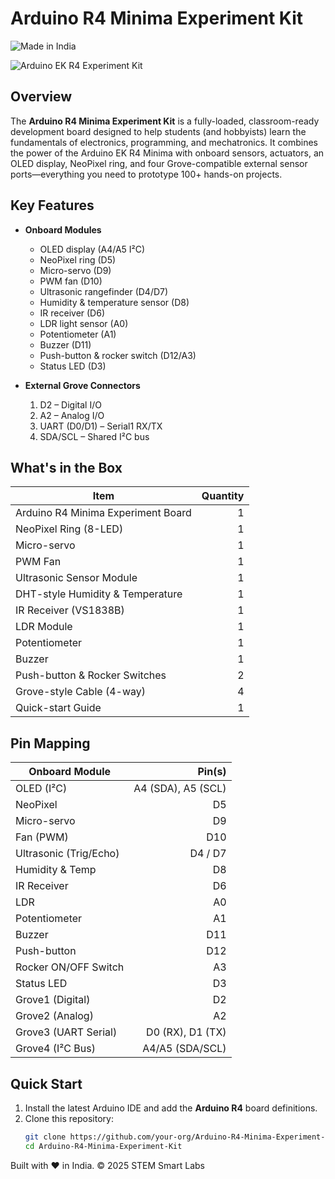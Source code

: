 # Arduino R4 Minima Experiment Kit

![Made in India](https://img.shields.io/badge/Origin-Made%20in%20India-orange)

![Arduino EK R4 Experiment Kit](https://shop.stemsmartlabs.com/wp-content/uploads/2025/07/ArduinoEk_IMage.png)
 

## Overview

The **Arduino R4 Minima Experiment Kit** is a fully-loaded, classroom-ready development board designed to help students (and hobbyists) learn the fundamentals of electronics, programming, and mechatronics. It combines the power of the Arduino EK R4 Minima with onboard sensors, actuators, an OLED display, NeoPixel ring, and four Grove-compatible external sensor ports—everything you need to prototype 100+ hands-on projects.

## Key Features

- **Onboard Modules**  
  - OLED display (A4/A5 I²C)  
  - NeoPixel ring (D5)  
  - Micro-servo (D9)  
  - PWM fan (D10)  
  - Ultrasonic rangefinder (D4/D7)  
  - Humidity & temperature sensor (D8)  
  - IR receiver (D6)  
  - LDR light sensor (A0)  
  - Potentiometer (A1)  
  - Buzzer (D11)  
  - Push-button & rocker switch (D12/A3)  
  - Status LED (D3)

- **External Grove Connectors**  
  1. D2 – Digital I/O  
  2. A2 – Analog I/O  
  3. UART (D0/D1) – Serial1 RX/TX  
  4. SDA/SCL – Shared I²C bus

## What's in the Box

| Item                                | Quantity |
|-------------------------------------|---------:|
| Arduino R4 Minima Experiment Board  |        1 |
| NeoPixel Ring (8-LED)               |        1 |
| Micro-servo                         |        1 |
| PWM Fan                             |        1 |
| Ultrasonic Sensor Module            |        1 |
| DHT-style Humidity & Temperature    |        1 |
| IR Receiver (VS1838B)               |        1 |
| LDR Module                          |        1 |
| Potentiometer                       |        1 |
| Buzzer                              |        1 |
| Push-button & Rocker Switches       |        2 |
| Grove-style Cable (4-way)           |        4 |
| Quick-start Guide                   |        1 |

## Pin Mapping

| Onboard Module            | Pin(s)             |
|---------------------------|-------------------:|
| OLED (I²C)                | A4 (SDA), A5 (SCL) |
| NeoPixel                  | D5                 |
| Micro-servo               | D9                 |
| Fan (PWM)                 | D10                |
| Ultrasonic (Trig/Echo)    | D4 / D7            |
| Humidity & Temp           | D8                 |
| IR Receiver               | D6                 |
| LDR                       | A0                 |
| Potentiometer             | A1                 |
| Buzzer                    | D11                |
| Push-button               | D12                |
| Rocker ON/OFF Switch      | A3                 |
| Status LED                | D3                 |
| Grove1 (Digital)          | D2                 |
| Grove2 (Analog)           | A2                 |
| Grove3 (UART Serial)      | D0 (RX), D1 (TX)   |
| Grove4 (I²C Bus)          | A4/A5 (SDA/SCL)    |

## Quick Start

1. Install the latest Arduino IDE and add the **Arduino R4** board definitions.  
2. Clone this repository:  
   ```bash
   git clone https://github.com/your-org/Arduino-R4-Minima-Experiment-Kit.git
   cd Arduino-R4-Minima-Experiment-Kit


Built with ❤️ in India.
© 2025 STEM Smart Labs